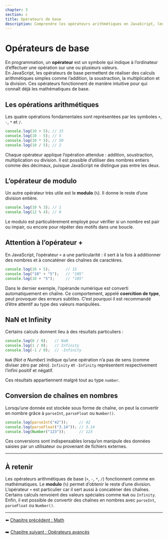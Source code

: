 ```yaml
---
chapter: 3
section: c
title: Opérateurs de base
description: Comprendre les opérateurs arithmétiques en JavaScript, leurs particularités et leurs pièges fréquents.
---
```


# Opérateurs de base

En programmation, un **opérateur** est un symbole qui indique à l’ordinateur d’effectuer une opération sur une ou plusieurs valeurs.  
En JavaScript, les opérateurs de base permettent de réaliser des calculs arithmétiques simples comme l’addition, la soustraction, la multiplication et la division. Ces opérateurs fonctionnent de manière intuitive pour qui connaît déjà les mathématiques de base.

## Les opérations arithmétiques

Les quatre opérations fondamentales sont représentées par les symboles `+`, `-`, `*` et `/`.  

```javascript
console.log(10 + 5); // 15
console.log(10 - 5); // 5
console.log(10 * 5); // 50
console.log(10 / 5); // 2
```

Chaque opérateur applique l’opération attendue : addition, soustraction, multiplication ou division. Il est possible d’utiliser des nombres entiers comme des décimaux, puisque JavaScript ne distingue pas entre les deux.

## L’opérateur de modulo

Un autre opérateur très utile est le **modulo** (`%`). Il donne le reste d’une division entière.

```javascript
console.log(10 % 3); // 1
console.log(12 % 4); // 0
```

Le modulo est particulièrement employé pour vérifier si un nombre est pair ou impair, ou encore pour répéter des motifs dans une boucle.

## Attention à l’opérateur +

En JavaScript, l’opérateur `+` a une particularité : il sert à la fois à additionner des nombres et à concaténer des chaînes de caractères.

```javascript
console.log(10 + 5);       // 15
console.log("10" + "5");   // "105"
console.log(10 + "5");     // "105"
```

Dans le dernier exemple, l’opérande numérique est converti automatiquement en chaîne. Ce comportement, appelé **coercition de type**, peut provoquer des erreurs subtiles. C’est pourquoi il est recommandé d’être attentif au type des valeurs manipulées.

## NaN et Infinity

Certains calculs donnent lieu à des résultats particuliers :

```javascript
console.log(0 / 0);   // NaN
console.log(1 / 0);   // Infinity
console.log(-1 / 0);  // -Infinity
```

`NaN` (*Not a Number*) indique qu’une opération n’a pas de sens (comme diviser zéro par zéro).
`Infinity` et `-Infinity` représentent respectivement l’infini positif et négatif.

Ces résultats appartiennent malgré tout au type `number`.

## Conversion de chaînes en nombres

Lorsqu’une donnée est stockée sous forme de chaîne, on peut la convertir en nombre grâce à `parseInt`, `parseFloat` ou `Number()`.

```javascript
console.log(parseInt("42"));     // 42
console.log(parseFloat("3.14")); // 3.14
console.log(Number("123"));      // 123
```

Ces conversions sont indispensables lorsqu’on manipule des données saisies par un utilisateur ou provenant de fichiers externes.


---

## À retenir

Les opérateurs arithmétiques de base (`+`, `-`, `*`, `/`) fonctionnent comme en mathématiques.
Le **modulo** (`%`) permet d’obtenir le reste d’une division.
L’opérateur `+` est particulier car il sert aussi à concaténer des chaînes.
Certains calculs renvoient des valeurs spéciales comme `NaN` ou `Infinity`.
Enfin, il est possible de convertir des chaînes en nombres avec `parseInt`, `parseFloat` ou `Number()`.

---

⬅️ [Chapitre précédent : Math](./b_Math.md)

➡️ [Chapitre suivant : Opérateurs avancés](./d_Avances.md)
